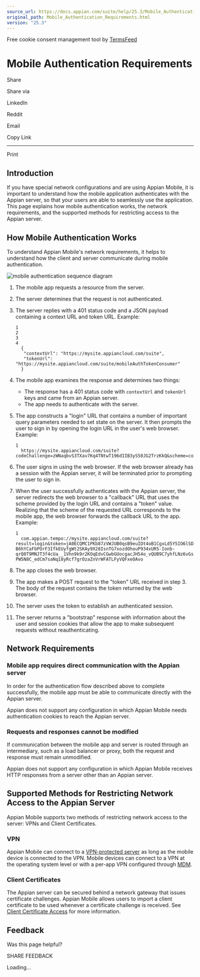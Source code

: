 ```yaml
---
source_url: https://docs.appian.com/suite/help/25.3/Mobile_Authentication_Requirements.html
original_path: Mobile_Authentication_Requirements.html
version: "25.3"
---
```


Free cookie consent management tool by [TermsFeed](https://www.termsfeed.com/)

# Mobile Authentication Requirements

Share

Share via

LinkedIn

Reddit

Email

Copy Link

* * *

Print

## Introduction

If you have special network configurations and are using Appian Mobile, it is important to understand how the mobile application authenticates with the Appian server, so that your users are able to seamlessly use the application. This page explains how mobile authentication works, the network requirements, and the supported methods for restricting access to the Appian server.

## How Mobile Authentication Works

To understand Appian Mobile's network requirements, it helps to understand how the client and server communicate during mobile authentication.

![mobile authentication sequence diagram](images/mobile_auth_sequence_diagram.png)

1.  The mobile app requests a resource from the server.
2.  The server determines that the request is not authenticated.
3.  The server replies with a 401 status code and a JSON payload containing a context URL and token URL. Example:

    ```
    1
    2
    3
    4
      {
       "contextUrl": "https://mysite.appiancloud.com/suite",
       "tokenUrl": "https://mysite.appiancloud.com/suite/mobileAuthTokenConsumer"
      }
    ```

4.  The mobile app examines the response and determines two things:
    -   The response has a 401 status code with `contextUrl` and `tokenUrl` keys and came from an Appian server.
    -   The app needs to authenticate with the server.
5.  The app constructs a "login" URL that contains a number of important query parameters needed to set state on the server. It then prompts the user to sign in by opening the login URL in the user's web browser. Example:

    ```
    1
      https://mysite.appiancloud.com/suite?codeChallenge=zWNaqbvS3TXav7Kq4TNtwT196dIIB3yS50JG2TrzKkQ&scheme=com.appian.tempo
    ```

6.  The user signs in using the web browser. If the web browser already has a session with the Appian server, it will be terminated prior to prompting the user to sign in.
7.  When the user successfully authenticates with the Appian server, the server redirects the web browser to a "callback" URL that uses the scheme provided by the login URL and contains a "token" value. Realizing that the scheme of the requested URL corresponds to the mobile app, the web browser forwards the callback URL to the app. Example:

    ```
    1
      com.appian.tempo://mysite.appiancloud.com/suite?result=login&token=jA0ECQMC1PKb87zVWJUB0qsB9euIDt4oB1CgxLd5Y5IO6lSDiFCkxsIXj_58PDNTLWRfV-B6hYCaFbPOrF3IfkEUyfgWt2SKAy9X28IsnTG7xozdOhouP934xUR5-Ionb-qrQ0T9MNJT3f4cUa__1Vhn9k9r2KOqEdvCGwbGUocgacJH54o_vQUB9C7yhfLNz6vGsZvtpQ-PW5N8C_edCm7saNq18yRcf7grOzaZnVrWFATLFyVQFxeOAvo
    ```

8.  The app closes the web browser.
9.  The app makes a POST request to the "token" URL received in step 3. The body of the request contains the token returned by the web browser.
10.  The server uses the token to establish an authenticated session.
11.  The server returns a "bootstrap" response with information about the user and session cookies that allow the app to make subsequent requests without reauthenticating.

## Network Requirements

### Mobile app requires direct communication with the Appian server

In order for the authentication flow described above to complete successfully, the mobile app must be able to communicate directly with the Appian server.

Appian does not support any configuration in which Appian Mobile needs authentication cookies to reach the Appian server.

### Requests and responses cannot be modified

If communication between the mobile app and server is routed through an intermediary, such as a load balancer or proxy, both the request and response must remain unmodified.

Appian does not support any configuration in which Appian Mobile receives HTTP responses from a server other than an Appian server.

## Supported Methods for Restricting Network Access to the Appian Server

Appian Mobile supports two methods of restricting network access to the server: VPNs and Client Certificates.

### VPN

Appian Mobile can connect to a [VPN-protected server](Cloud_VPN_Integration.html) as long as the mobile device is connected to the VPN. Mobile devices can connect to a VPN at the operating system level or with a per-app VPN configured through [MDM](Appian_for_Enterprise_Mobility_Management_EMM.html).

### Client Certificates

The Appian server can be secured behind a network gateway that issues certificate challenges. Appian Mobile allows users to import a client certificate to be used whenever a certificate challenge is received. See [Client Certificate Access](Appian_for_Mobile_Devices.html#client-certificate-access) for more information.

## Feedback

Was this page helpful?

SHARE FEEDBACK

Loading...
